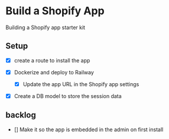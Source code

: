 # Build a Shopify App

Building a Shopify app starter kit

## Setup

- [X] create a route to install the app
- [X] Dockerize and deploy to Railway
  - [X] Update the app URL in the Shopify app settings
- [x] Create a DB model to store the session data


## backlog
- [] Make it so the app is embedded in the admin on first install

